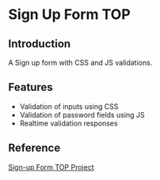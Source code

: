 # Sign Up Form TOP

## Introduction
A Sign up form with CSS and JS validations.

## Features
- Validation of inputs using CSS
- Validation of password fields using JS
- Realtime validation responses

## Reference
[Sign-up Form TOP Project](https://www.theodinproject.com/lessons/node-path-intermediate-html-and-css-sign-up-form)
